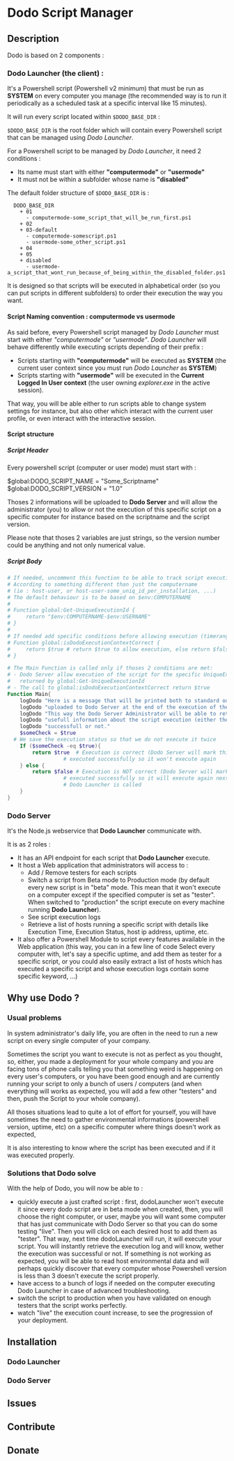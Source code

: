 # Dodo Script Manager

## Description

Dodo is based on 2 components :

### Dodo Launcher (the client) :

It's a Powershell script (Powershell v2 minimum) that must be run as **SYSTEM**
on every computer you manage (the recommended way is to run it periodically as a
scheduled task at a specific interval like 15 minutes).

It will run every script located within `$DODO_BASE_DIR` :

`$DODO_BASE_DIR` is the root folder which will contain every Powershell script that can be managed using *Dodo Launcher*.

For a Powershell script to be managed by *Dodo Launcher*, it need 2 conditions :

- Its name must start with either **"computermode"** or **"usermode"**
- It must not be within a subfolder whose name is **"disabled"**

The default folder structure of `$DODO_BASE_DIR` is :

```
  DODO_BASE_DIR
    + 01
      - computermode-some_script_that_will_be_run_first.ps1
    + 02
    + 03-default
      - computermode-somescript.ps1
      - usermode-some_other_script.ps1
    + 04
    + 05
    + disabled
      - usermode-a_script_that_wont_run_because_of_being_within_the_disabled_folder.ps1
```

It is designed so that scripts will be executed in alphabetical order (so you can put scripts in different subfolders)
to order their execution the way you want.

#### Script Naming convention : computermode vs usermode

As said before, every Powershell script managed by *Dodo Launcher* must start with either *"computermode"* or *"usermode"*.
*Dodo Launcher* will behave differently while executing scripts depending of their prefix :

- Scripts starting with **"computermode"** will be executed as **SYSTEM** (the current user context since you must run *Dodo Launcher* as **SYSTEM**)
- Scripts starting with **"usermode"** will be executed in the **Current Logged In User context** (the user owning *explorer.exe* in the active session).

That way, you will be able either to run scripts able to change system settings for instance, but also other which interact with the current user
profile, or even interact with the interactive session.

#### Script structure

##### Script Header

Every powershell script (computer or user mode) must start with :

  $global:DODO_SCRIPT_NAME       = "Some_Scriptname"
  $global:DODO_SCRIPT_VERSION    = "1.0"

Thoses 2 informations will be uploaded to **Dodo Server** and will allow the administrator (you) to allow or
not the execution of this specific script on a specific computer for instance based on the scriptname and the script version.

Please note that thoses 2 variables are just strings, so the version number could be anything and not only numerical value.

##### Script Body

```powershell
# If needed, uncomment this function to be able to track script execution
# According to something different than just the computername
# (ie : host-user, or host-user-some_uniq_id_per_installation, ...)
# The default behaviour is to be based on $env:COMPUTERNAME
#
# Function global:Get-UniqueExecutionId {  
#     return "$env:COMPUTERNAME-$env:USERNAME"
# }
#
# If needed add specific conditions before allowing execution (timerange, specific date, etc)
# Function global:isDodoExecutionContextCorrect {
#     return $true # return $true to allow execution, else return $false
# }

# The Main Function is called only if thoses 2 conditions are met:
# - Dodo Server allow execution of the script for the specific UniqueExecutionId
#   returned by global:Get-UniqueExecutionId
# - The call to global:isDodoExecutionContextCorrect return $true
Function Main{
	logDodo "Here is a message that will be printed both to standard output and"
	logDodo "uploaded to Dodo Server at the end of the execution of the Main function"
	logDodo "This way the Dodo Server Administrator will be able to retrieve"
	logDodo "usefull information about the script execution (either the execution is"
	logDodo "successfull or not."
	$someCheck = $true
  # We save the execution status so that we do not execute it twice
	If ($someCheck -eq $true){
		return $true  # Execution is correct (Dodo Server will mark this script as being
                  # executed successfully so it won't execute again
	} else {
		return $false # Execution is NOT correct (Dodo Server will mark this script as being
                  # executed successfully so it will execute again next time
                  # Dodo Launcher is called
	}
}
```


### Dodo Server

It's the Node.js webservice that **Dodo Launcher** communicate with.

It is as 2 roles :

- It has an API endpoint for each script that **Dodo Launcher** execute.
- It host a Web application that administrators will access to :
  - Add / Remove testers for each scripts
  - Switch a script from Beta mode to Production mode (by default every new script
    is in "beta" mode. This mean that it won't execute on a computer except if the
    specified computer is set as "tester". When switched to "production" the script
    execute on every machine running **Dodo Launcher**).
  - See script execution logs
  - Retrieve a list of hosts running a specific script with details like Execution
    Time, Execution Status, host ip address, uptime, etc.
- It also offer a Powershell Module to script every features available in the Web
  application (this way, you can in a few line of code Select every computer with,
  let's say a specific uptime, and add them as tester for a specific script, or you
  could also easily extract a list of hosts which has executed a specific script and
  whose execution logs contain some specific keyword, ...)


## Why use Dodo ?

### Usual problems

In system administrator's daily life, you are often in the need to run a new script on every single computer
of your company.

Sometimes the script you want to execute is not as perfect as you thought, so, either, you made a deployment
for your whole company and you are facing tons of phone calls telling you that something weird is happening on every
user's computers, or you have been good enough and are currently running your script to only a bunch of users /
computers (and when everything will works as expected, you will add a few other "testers" and then, push the Script
to your whole company).

All thoses situations lead to quite a lot of effort for yourself, you will have sometimes the need to gather
environmental informations (powershell version, uptime, etc) on a specific computer where things doesn't work as expected,

It is also interesting to know where the script has been executed and if it was executed properly.

### Solutions that Dodo solve

With the help of Dodo, you will now be able to :
- quickly execute a just crafted script : first, dodoLauncher won't execute it since every
  dodo script are in beta mode when created, then, you will choose the right computer, or user,
  maybe you will want some computer that has just communicate with Dodo Server so that you can
  do some testing "live". Then you will click on each desired host to add them as "tester".
  That way, next time dodoLauncher will run, it will execute your script. You will instantly
  retrieve the execution log and will know, wether the execution was successful or not. If something
  is not working as expected, you will be able to read host environmental data and will perhaps quickly
  discover that every computer whose Powershell version is less than 3 doesn't execute the script properly.
- have access to a bunch of logs if needed on the computer executing Dodo Launcher in case
  of advanced troubleshooting.
- switch the script to production when you have validated on enough testers that the script
  works perfectly.
- watch "live" the execution count increase, to see the progression of your deployment.

## Installation

### Dodo Launcher


### Dodo Server


## Issues

## Contribute

## Donate

